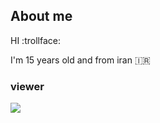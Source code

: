 ## About me
HI :trollface:

I'm 15 years old and from iran 🇮🇷


### viewer
[![](https://visitcount.itsvg.in/api?id=UnknownLegendary&label=Profile%20Views&color=4&icon=5&pretty=true)](https://visitcount.itsvg.in)



<!--
**overninja/overninja** is a ✨ _special_ ✨ repository because its `README.md` (this file) appears on your GitHub profile.

Here are some ideas to get you started:

- 🔭 I’m currently working on ...
- 🌱 I’m currently learning ...
- 👯 I’m looking to collaborate on ...
- 🤔 I’m looking for help with ...
- 💬 Ask me about ...
- 📫 How to reach me: ...
- 😄 Pronouns: ...
- ⚡ Fun fact: ...
-->
